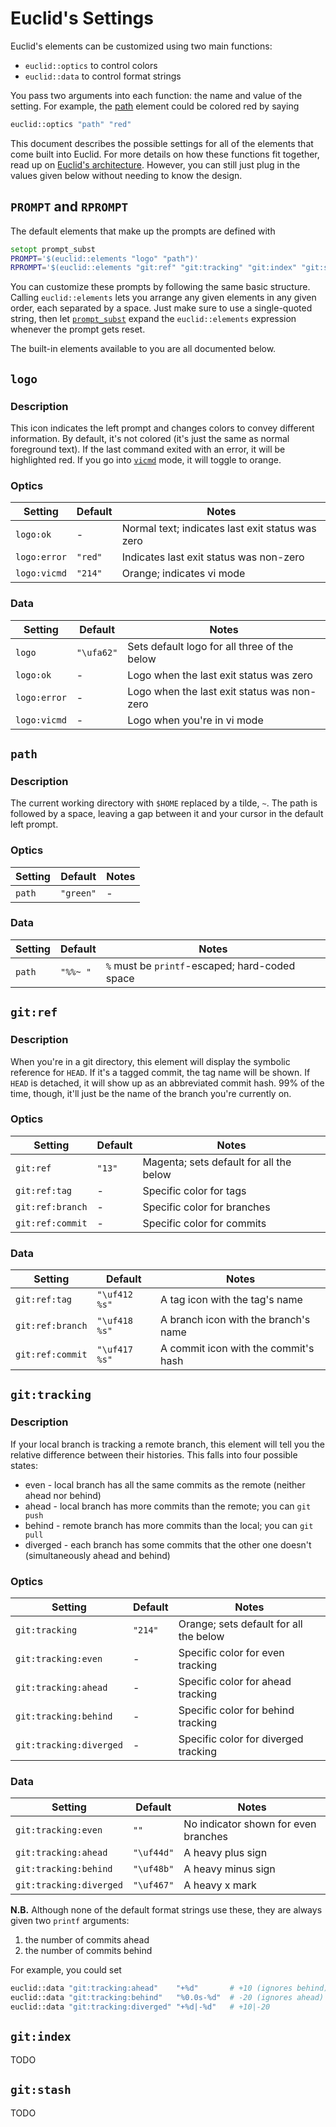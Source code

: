 # Euclid's Settings

Euclid's elements can be customized using two main functions:
* `euclid::optics` to control colors
* `euclid::data` to control format strings

You pass two arguments into each function: the name and value of the setting. For example, the [path](../elements/path) element could be colored red by saying

```zsh
euclid::optics "path" "red"
```

This document describes the possible settings for all of the elements that come built into Euclid. For more details on how these functions fit together, read up on [Euclid's architecture](architecture.md). However, you can still just plug in the values given below without needing to know the design.

## `PROMPT` and `RPROMPT`

The default elements that make up the prompts are defined with

```zsh
setopt prompt_subst
PROMPT='$(euclid::elements "logo" "path")'
RPROMPT='$(euclid::elements "git:ref" "git:tracking" "git:index" "git:stash")'
```

You can customize these prompts by following the same basic structure. Calling `euclid::elements` lets you arrange any given elements in any given order, each separated by a space. Just make sure to use a single-quoted string, then let [`prompt_subst`](http://zsh.sourceforge.net/Doc/Release/Options.html#Prompting) expand the `euclid::elements` expression whenever the prompt gets reset.

The built-in elements available to you are all documented below.

## `logo`

### Description

This icon indicates the left prompt and changes colors to convey different information. By default, it's not colored (it's just the same as normal foreground text). If the last command exited with an error, it will be highlighted red. If you go into [`vicmd`](http://zsh.sourceforge.net/Doc/Release/Zsh-Line-Editor.html#Keymaps) mode, it will toggle to orange.

### Optics

| Setting        | Default | Notes                                             |
|----------------|---------|---------------------------------------------------|
| `logo:ok`      | -       | Normal text; indicates last exit status was zero  |
| `logo:error`   | `"red"` | Indicates last exit status was non-zero           |
| `logo:vicmd`   | `"214"` | Orange; indicates vi mode                         |

### Data

| Setting        | Default    | Notes                                          |
|----------------|------------|------------------------------------------------|
| `logo`         | `"\ufa62"` | Sets default logo for all three of the below   |
| `logo:ok`      | -          | Logo when the last exit status was zero        |
| `logo:error`   | -          | Logo when the last exit status was non-zero    |
| `logo:vicmd`   | -          | Logo when you're in vi mode                    |

## `path`

### Description

The current working directory with `$HOME` replaced by a tilde, `~`. The path is followed by a space, leaving a gap between it and your cursor in the default left prompt.

### Optics

| Setting        | Default   | Notes                                           |
|----------------|-----------|-------------------------------------------------|
| `path`         | `"green"` | -                                               |

### Data

| Setting        | Default  | Notes                                            |
|----------------|----------|--------------------------------------------------|
| `path`         | `"%%~ "` | `%` must be `printf`-escaped; hard-coded space   |

## `git:ref`

### Description

When you're in a git directory, this element will display the symbolic reference for `HEAD`. If it's a tagged commit, the tag name will be shown. If `HEAD` is detached, it will show up as an abbreviated commit hash. 99% of the time, though, it'll just be the name of the branch you're currently on.

### Optics

| Setting          | Default | Notes                                           |
|------------------|---------|-------------------------------------------------|
| `git:ref`        | `"13"`  | Magenta; sets default for all the below         |
| `git:ref:tag`    | -       | Specific color for tags                         |
| `git:ref:branch` | -       | Specific color for branches                     |
| `git:ref:commit` | -       | Specific color for commits                      |

### Data

| Setting          | Default       | Notes                                     |
|------------------|---------------|-------------------------------------------|
| `git:ref:tag`    | `"\uf412 %s"` | A tag icon with the tag's name            |
| `git:ref:branch` | `"\uf418 %s"` | A branch icon with the branch's name      |
| `git:ref:commit` | `"\uf417 %s"` | A commit icon with the commit's hash      |

## `git:tracking`

### Description

If your local branch is tracking a remote branch, this element will tell you the relative difference between their histories. This falls into four possible states:
* even - local branch has all the same commits as the remote (neither ahead nor behind)
* ahead - local branch has more commits than the remote; you can `git push`
* behind - remote branch has more commits than the local; you can `git pull`
* diverged - each branch has some commits that the other one doesn't (simultaneously ahead and behind)

### Optics

| Setting                 | Default | Notes                                    |
|-------------------------|---------|------------------------------------------|
| `git:tracking`          | `"214"` | Orange; sets default for all the below   |
| `git:tracking:even`     | -       | Specific color for even tracking         |
| `git:tracking:ahead`    | -       | Specific color for ahead tracking        |
| `git:tracking:behind`   | -       | Specific color for behind tracking       |
| `git:tracking:diverged` | -       | Specific color for diverged tracking     |

### Data

| Setting                 | Default    | Notes                                 |
|-------------------------|------------|---------------------------------------|
| `git:tracking:even`     | `""`       | No indicator shown for even branches  |
| `git:tracking:ahead`    | `"\uf44d"` | A heavy plus sign                     |
| `git:tracking:behind`   | `"\uf48b"` | A heavy minus sign                    |
| `git:tracking:diverged` | `"\uf467"` | A heavy x mark                        |

**N.B.** Although none of the default format strings use these, they are always given two `printf` arguments:
1. the number of commits ahead
2. the number of commits behind

For example, you could set

```zsh
euclid::data "git:tracking:ahead"    "+%d"       # +10 (ignores behind)
euclid::data "git:tracking:behind"   "%0.0s-%d"  # -20 (ignores ahead)
euclid::data "git:tracking:diverged" "+%d|-%d"   # +10|-20
```

## `git:index`

TODO

## `git:stash`

TODO
